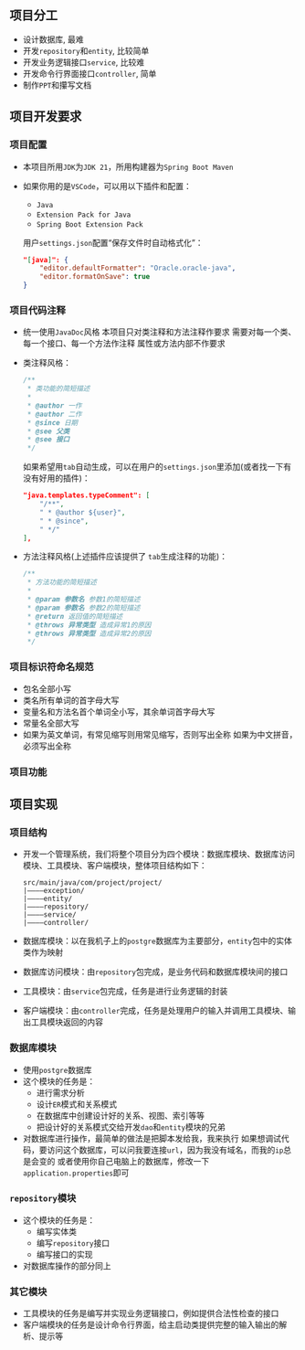 ## 项目分工

- 设计数据库, 最难
- 开发`repository`和`entity`, 比较简单
- 开发业务逻辑接口`service`, 比较难
- 开发命令行界面接口`controller`, 简单
- 制作`PPT`和攥写文档

## 项目开发要求

### 项目配置

- 本项目所用`JDK`为`JDK 21`，所用构建器为`Spring Boot Maven`
- 如果你用的是`VSCode`，可以用以下插件和配置：

  - `Java`
  - `Extension Pack for Java`
  - `Spring Boot Extension Pack`

  用户`settings.json`配置“保存文件时自动格式化”：

  ```json
  "[java]": {
      "editor.defaultFormatter": "Oracle.oracle-java",
      "editor.formatOnSave": true
  }
  ```

### 项目代码注释

- 统一使用`JavaDoc`风格
  本项目只对类注释和方法注释作要求
  需要对每一个类、每一个接口、每一个方法作注释
  属性或方法内部不作要求
- 类注释风格：

  ```java
  /**
   * 类功能的简短描述
   *
   * @author 一作
   * @author 二作
   * @since 日期
   * @see 父类
   * @see 接口
   */
  ```

  如果希望用`tab`自动生成，可以在用户的`settings.json`里添加(或者找一下有没有好用的插件)：

  ```json
  "java.templates.typeComment": [
      "/**",
      " * @author ${user}",
      " * @since",
      " */"
  ],

  ```
- 方法注释风格(上述插件应该提供了 `tab`生成注释的功能)：

  ```java
  /**
   * 方法功能的简短描述
   *
   * @param 参数名 参数1的简短描述
   * @param 参数名 参数2的简短描述
   * @return 返回值的简短描述
   * @throws 异常类型 造成异常1的原因
   * @throws 异常类型 造成异常2的原因
   */
  ```

### 项目标识符命名规范

- 包名全部小写
- 类名所有单词的首字母大写
- 变量名和方法名首个单词全小写，其余单词首字母大写
- 常量名全部大写
- 如果为英文单词，有常见缩写则用常见缩写，否则写出全称
  如果为中文拼音，必须写出全称

### 项目功能

## 项目实现

### 项目结构

- 开发一个管理系统，我们将整个项目分为四个模块：数据库模块、数据库访问模块、工具模块、客户端模块，整体项目结构如下：

  ```
  src/main/java/com/project/project/
  |————exception/
  |————entity/
  |————repository/
  |————service/
  |————controller/
  ```
- 数据库模块：以在我机子上的`postgre`数据库为主要部分，`entity`包中的实体类作为映射
- 数据库访问模块：由`repository`包完成，是业务代码和数据库模块间的接口
- 工具模块：由`service`包完成，任务是进行业务逻辑的封装
- 客户端模块：由`controller`完成，任务是处理用户的输入并调用工具模块、输出工具模块返回的内容

### 数据库模块

- 使用`postgre`数据库
- 这个模块的任务是：
  - 进行需求分析
  - 设计`ER`模式和关系模式
  - 在数据库中创建设计好的关系、视图、索引等等
  - 把设计好的关系模式交给开发`dao`和`entity`模块的兄弟
- 对数据库进行操作，最简单的做法是把脚本发给我，我来执行
  如果想调试代码，要访问这个数据库，可以问我要连接`url`，因为我没有域名，而我的`ip`总是会变的
  或者使用你自己电脑上的数据库，修改一下`application.properties`即可

### `repository`模块

- 这个模块的任务是：
  - 编写实体类
  - 编写`repository`接口
  - 编写接口的实现
- 对数据库操作的部分同上

### 其它模块

- 工具模块的任务是编写并实现业务逻辑接口，例如提供合法性检查的接口
- 客户端模块的任务是设计命令行界面，给主启动类提供完整的输入输出的解析、提示等
